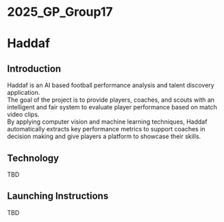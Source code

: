 # 2025_GP_Group17

# Haddaf

## Introduction
Haddaf is an AI based football performance analysis and talent discovery application.  
The goal of the project is to provide players, coaches, and scouts with an intelligent and fair system to evaluate player performance based on match video clips.  
By applying computer vision and machine learning techniques, Haddaf automatically extracts key performance metrics to support coaches in decision making and give players a platform to showcase their skills.

## Technology
TBD

## Launching Instructions
TBD

